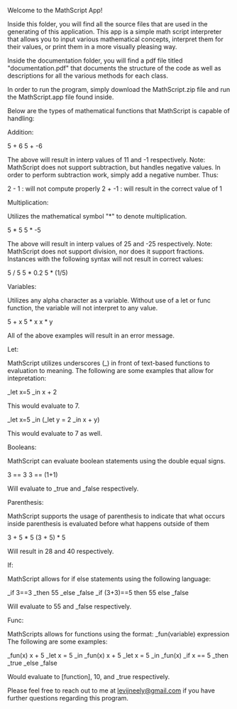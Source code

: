 Welcome to the MathScript App!

Inside this folder, you will find all the source files that are used in the generating of this application.
This app is a simple math script interpreter that allows you to input various mathematical concepts, interpret them for their values, or print them
in a more visually pleasing way. 

Inside the documentation folder, you will find a pdf file titled "documentation.pdf" that documents the structure of the code as well as descriptions
for all the various methods for each class.

In order to run the program, simply download the MathScript.zip file and run the MathScript.app file found inside.

Below are the types of mathematical functions that MathScript is capable of handling:

Addition:

5 + 6
5 + -6

The above will result in interp values of 11 and -1 respectively.
Note: MathScript does not support subtraction, but handles negative values. In order to perform subtraction work, simply add a negative number. Thus:

2 - 1 : will not compute properly
2 + -1 : will result in the correct value of 1

Multiplication:

Utilizes the mathematical symbol "*" to denote multiplication.

5 * 5
5 * -5

The above will result in interp values of 25 and -25 respectively.
Note: MathScript does not support division, nor does it support fractions. Instances with the following syntax will not result in correct values:

5 / 5
5 * 0.2
5 * (1/5)

Variables:

Utilizes any alpha character as a variable. Without use of a let or func function, the variable will not interpret to any value.

5 + x
5 * x
x * y

All of the above examples will result in an error message.

Let:

MathScript utilizes underscores (_) in front of text-based functions to evaluation to meaning. The following are some examples that allow for intepretation:

_let x=5 _in x + 2

This would evaluate to 7.

_let x=5 _in (_let y = 2 _in x + y)

This would evaluate to 7 as well.

Booleans:

MathScript can evaluate boolean statements using the double equal signs.

3 == 3
3 == (1+1)

Will evaluate to _true and _false respectively.

Parenthesis:

MathScript supports the usage of parenthesis to indicate that what occurs inside parenthesis is evaluated before what happens outside of them

3 + 5 * 5
(3 + 5) * 5

Will result in 28 and 40 respectively.

If:

MathScript allows for if else statements using the following language:

_if 3==3 _then 55 _else _false
_if (3+3)==5 then 55 else _false

Will evaluate to 55 and _false respectively.

Func:

MathScripts allows for functions using the format:
_fun(variable) expression
The following are some examples:

_fun(x) x + 5
_let x = 5 _in _fun(x) x + 5
_let x = 5 _in _fun(x) _if x == 5 _then _true _else _false

Would evaluate to [function], 10, and _true respectively.

Please feel free to reach out to me at levijneely@gmail.com if you have further questions regarding this program.
